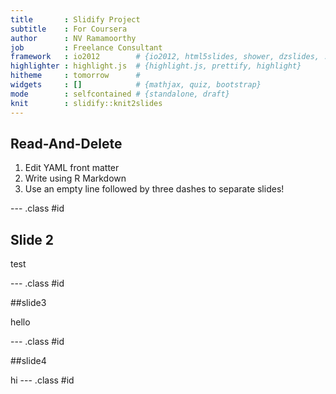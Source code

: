 ```yaml
---
title       : Slidify Project
subtitle    : For Coursera
author      : NV Ramamoorthy
job         : Freelance Consultant
framework   : io2012        # {io2012, html5slides, shower, dzslides, ...}
highlighter : highlight.js  # {highlight.js, prettify, highlight}
hitheme     : tomorrow      # 
widgets     : []            # {mathjax, quiz, bootstrap}
mode        : selfcontained # {standalone, draft}
knit        : slidify::knit2slides
---
```


## Read-And-Delete

1. Edit YAML front matter
2. Write using R Markdown
3. Use an empty line followed by three dashes to separate slides!

--- .class #id 

## Slide 2

test

--- .class #id 

##slide3

hello

--- .class #id 

##slide4

hi 
--- .class #id 






